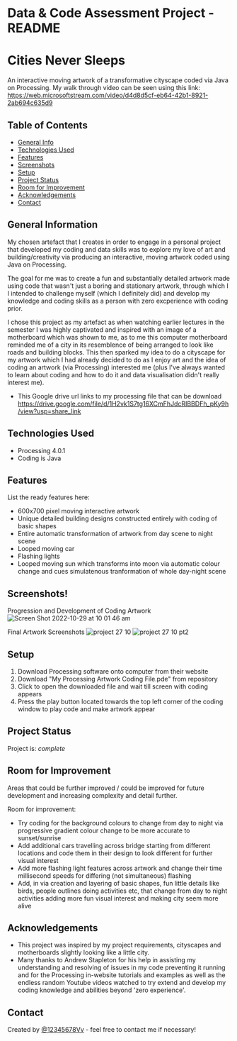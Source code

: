 # Data & Code Assessment Project - README

# Cities Never Sleeps
An interactive moving artwork of a transformative cityscape coded via Java on Processing.
My walk through video can be seen using this link: https://web.microsoftstream.com/video/d4d8d5cf-eb64-42b1-8921-2ab694c635d9

## Table of Contents
* [General Info](#general-information)
* [Technologies Used](#technologies-used)
* [Features](#features)
* [Screenshots](#screenshots)
* [Setup](#setup)
* [Project Status](#project-status)
* [Room for Improvement](#room-for-improvement)
* [Acknowledgements](#acknowledgements)
* [Contact](#contact)



## General Information
My chosen artefact that I creates in order to engage in a personal project that developed my coding and data skills was to explore my love of art and building/creativity via producing an interactive, moving artwork coded using Java on Processing. 

The goal for me was to create a fun and substantially detailed artwork made using code that wasn't just a boring and stationary artwork, through which I I intended to challenge myself (which I definitely did) and develop my knowledge and coding skills as a person with zero excperience with coding prior. 

I chose this project as my artefact as when watching earlier lectures in the semester I was highly captivated and inspired with an image of a motherboard which was shown to me, as to me this computer motherboard reminded me of a city in its resemblence of being arranged to look like roads and building blocks. This then sparked my idea to do a cityscape for my artwork which I had already decided to do as I enjoy art and the idea of coding an artwork (via Processing) interested me (plus I've always wanted to learn about coding and how to do it and data visualisation didn't really interest me).

* This Google drive url links to my processing file that can be download https://drive.google.com/file/d/1H2vk1S7tg16XCmFhJdcRIBBDFh_pKy9h/view?usp=share_link

## Technologies Used
- Processing 4.0.1
- Coding is Java


## Features
List the ready features here:
- 600x700 pixel moving interactive artwork
- Unique detailed building designs constructed entirely with coding of basic shapes
- Entire automatic transformation of artwork from day scene to night scene
- Looped moving car
- Flashing lights
- Looped moving sun which transforms into moon via automatic colour change and cues simulatenous tranformation of whole day-night scene


## Screenshots!
Progression and Development of Coding Artwork
![Screen Shot 2022-10-29 at 10 01 46 am](https://user-images.githubusercontent.com/116043917/198748409-6017944f-90cd-4204-bf33-6eaff7693d4a.png)


Final Artwork Screenshots
![project 27 10](https://user-images.githubusercontent.com/116043917/198741829-0a5d52fd-2c41-4c24-b68c-f25533ee6915.png)
![project 27 10 pt2](https://user-images.githubusercontent.com/116043917/198741838-314dd89b-4c06-4e02-8211-1653fecf8886.png)


## Setup

1. Download Processing software onto computer from their website
2. Download "My Processing Artwork Coding File.pde" from repository 
3. Click to open the downloaded file and wait till screen with coding appears
4. Press the play button located towards the top left corner of the coding window to play code and make artwork appear


## Project Status
Project is:  _complete_ 


## Room for Improvement
Areas that could be further improved / could be improved for future development and increasing complexity and detail further.

Room for improvement:
- Try coding for the background colours to change from day to night via progressive gradient colour change to be more accurate to sunset/sunrise
- Add additional cars travelling across bridge starting from different locations and code them in their design to look different for further visual interest
- Add more flashing light features across artwork and change their time millisecond speeds for differing (not simultaneous) flashing
- Add, in via creation and layering of basic shapes, fun little details like birds, people outlines doing activities etc, that change from day to night activities adding more fun visual interest and making city seem more alive


## Acknowledgements
- This project was inspired by my project requirements, cityscapes and motherboards slightly looking like a little city.
- Many thanks to Andrew Stapleton for his help in assisting my understanding and resolving of issues in my code preventing it running and for the Processing in-website tutorials and examples as well as the endless random Youtube videos watched to try extend and develop my coding knowledge and abilities beyond 'zero experience'.


## Contact
Created by [@12345678Vv](vanessa.radovan@student.uts.edu.au) - feel free to contact me if necessary!


